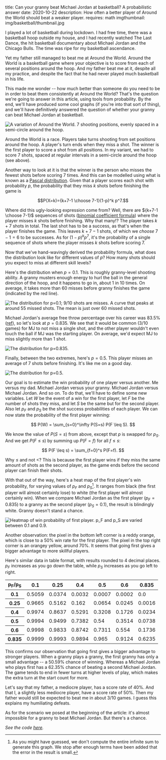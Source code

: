 title: Can your granny beat Michael Jordan at basketball? A probabilistic answer
date: 2020-10-22
description: How often a better player of Around the World should beat a weaker player.
requires: math
imgthumbnail: img/basketball/thumbnail.jpg

I played a lot of basketball during lockdown. I had free time, there was a basketball hoop outside my house, and I had recently watched The Last Dance, the hit basketball documentary about Michael Jordan and the Chicago Bulls. The time was ripe for my basketball ascendance.

Yet my father still managed to beat me at Around the World. Around the World is a basketball game where your objective is to score from each of several positions around the hoop. And my father beat me at it, despite all my practice, and despite the fact that he had never played much basketball in his life.

This made me wonder -- how much better than someone do you need to be in order to beat them consistently at Around the World? That's the question we're going to answer in this article, using tools from probability. By the end, we'll have produced some cool graphs (if you're into that sort of thing), and we'll have definitively answered the question of whether your granny can beat Michael Jordan at basketball.

<img src="{{ url_for('static', filename='img/basketball/around-the-world.png') }}"
     alt="A variation of Around the World. 7 shooting positions, evenly spaced in a semi-circle around the hoop."
     class="centered">

Around the World is a race. Players take turns shooting from set positions around the hoop. A player's turn ends when they miss a shot. The winner is the first player to score a shot from all positions. In my variant, we had to score 7 shots, spaced at regular intervals in a semi-circle around the hoop (see above).

Another way to look at it is that the winner is the person who misses the fewest shots before scoring 7 times. And this can be modelled using what is known as a [Pascal distribution](https://en.wikipedia.org/wiki/Negative_binomial_distribution). Given that a player scores each shot with probability $p$, the probability that they miss $k$ shots before finishing the game is

$$P(X=k)={k+7-1 \choose 7-1}(1-p)^k p^7.$$

Where did this ugly-looking expression come from? Well, there are ${k+7-1 \choose 7-1}$ sequences of shots ([binomial coefficient formula](https://en.wikipedia.org/wiki/Binomial_coefficient)) where the player misses $k$ shots before finishing. Why that many!? The player takes $k+7$ shots in total. The last shot has to be a success, as that's when the player finishes the game. This leaves $k+7-1$ shots, of which we *choose* $7-1=6$ to be successes. As for $(1-p)^k p^7$, it's the probability of a single sequence of shots where the player misses $k$ shots before scoring 7.

Now that we've hand-wavingly derived the probability formula, what does the distribution look like for different values of $p$? How many shots should you expect to miss at different skill levels?

Here's the distribution when $p=0.1$. This is roughly granny-level shooting ability. A granny musters enough energy to hurl the ball in the general direction of the hoop, and it happens to go in, about 1 in 10 times. On average, it takes more than 60 misses before granny finishes the game (indicated by the red line).

<img src="{{ url_for('static', filename='img/basketball/pascal-p0.1.png') }}"
     alt="The distribution for p=0.1; 9/10 shots are misses. A curve that peaks at around 55 missed shots. The mean is just over 60 missed shots."
     class="centered">

Michael Jordan's average free throw percentage over his career was 83.5% ([ref](https://stats.nba.com/player/893/career/)), so let's look at $p=0.835$. We see that it would be common (3/10 games) for MJ to not miss a single shot, and the other player wouldn't even touch the ball if MJ was the starting player. On average, we'd expect MJ to miss slightly more than 1 shot.

<img src="{{ url_for('static', filename='img/basketball/pascal-p0.835.png') }}"
     alt="The distribution for p=0.835."
     class="centered">

Finally, between the two extremes, here's $p=0.5$. This player misses an average of 7 shots before finishing. It's like me on a good day.

<img src="{{ url_for('static', filename='img/basketball/pascal-p0.5.png') }}"
     alt="The distribution for p=0.5."
     class="centered">

Our goal is to estimate the win probability of one player versus another. Me versus my dad. Michael Jordan versus your granny. Michael Jordan versus Michael Jordan. And so on. To do that, we'll have to define some new variables. Let $W$ be the event of a win for the first player, let $F$ be the number of shots they miss, and let $S$ be the same but for the second player. Also let $p_F$ and $p_S$ be the shot success probabilities of each player. We can now state the probability of the first player winning:

$$
P(W) = \sum_{s=0}^\infty P(S=s) P(F \leq S).
$$

We know the value of $P(S=s)$ from above, except that $p$ is swapped for $p_S$. And we get $P(F \leq s)$ by summing up $P(F=f)$ for all $f \leq s$:

$$
P(F \leq s) = \sum_{f=0}^s P(F=f).
$$

Why $\leq$ and not $<$? This is because the first player wins if they miss the same amount of shots as the second player, as the game ends before the second player can finish their shots.

With that out of the way, here's a heat map of the first player's win probability, for varying values of $p_F$ and $p_S$[^infinite]. It ranges from black (the first player will almost certainly lose) to white (the first player will almost certainly win). When we compare Michael Jordan as the first player ($p_F=0.835$) to a granny as the second player ($p_S=0.1$), the result is blindingly white. Granny doesn't stand a chance.

<img src="{{ url_for('static', filename='img/basketball/heatmap.png') }}"
     alt="Heatmap of win probability of first player. p_F and p_S are varied between 0.1 and 0.9. "
     class="centered">

Another observation: the pixel in the bottom left corner is a reddy orange, which is close to a 50% win rate for the first player. The pixel in the top right corner is an orangey yellow, around 70%. It seems that going first gives a bigger advantage to more skillful players.

Here's similar data in table format, with results rounded to 4 decimal places. $p_F$ increases as you go down the table, while $p_S$ increases as you go left to right.

<div class="cooltablewrap">
<table>
<thead>
<tr>
  <th>p<sub>F</sub>/p<sub>S</sub></th>
  <th>0.1</th>
  <th>0.25</th>
  <th>0.4</th>
  <th>0.5</th>
  <th>0.6</th>
  <th>0.835</th>
</tr>
</thead>
<tbody>
<tr>
  <th>0.1</th>
  <td>0.5059</td>
  <td>0.0374</td>
  <td>0.0032</td>
  <td>0.0007</td>
  <td>0.0002</td>
  <td>0.0</td>
</tr>
<tr>
  <th>0.25</th>
  <td>0.9665</td>
  <td>0.5162</td>
  <td>0.162</td>
  <td>0.0654</td>
  <td>0.0245</td>
  <td>0.0016</td>
</tr>
<tr>
  <th>0.4</th>
  <td>0.9974</td>
  <td>0.8637</td>
  <td>0.5291</td>
  <td>0.3208</td>
  <td>0.1726</td>
  <td>0.0234</td>
</tr>
<tr>
  <th>0.5</th>
  <td>0.9994</td>
  <td>0.9499</td>
  <td>0.7382</td>
  <td>0.54</td>
  <td>0.3514</td>
  <td>0.0738</td>
</tr>
<tr>
  <th>0.6</th>
  <td>0.9998</td>
  <td>0.9833</td>
  <td>0.8742</td>
  <td>0.7311</td>
  <td>0.554</td>
  <td>0.1736</td>
</tr>
<tr>
  <th>0.835</th>
  <td>0.9999</td>
  <td>0.9993</td>
  <td>0.9894</td>
  <td>0.965</td>
  <td>0.9124</td>
  <td>0.6235</td>
</tr>
</tbody>
</table>
</div>

This confirms our observation that going first gives a bigger advantage to stronger players. When a granny plays a granny, the first granny has only a small advantage -- a 50.59% chance of winning. Whereas a Michael Jordan who plays first has a 62.35% chance of beating a second Michael Jordan. The game tends to end in fewer turns at higher levels of play, which makes the extra turn at the start count for more.

Let's say that my father, a mediocre player, has a score rate of 40%. And that I, a slightly less mediocre player, have a score rate of 50%. Then my father would still be expected to beat me in about 3/10 games. I guess this explains my humiliating defeats.

As for the scenario we posed at the beginning of the article: it's almost impossible for a granny to beat Michael Jordan. But there's a chance.

*See the code [here](https://github.com/Kevinpgalligan/around-the-world).*

[^infinite]: As you might have guessed, we don't compute the entire infinite sum to generate this graph. We stop after enough terms have been added that the error in the result is small.
